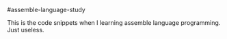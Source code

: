#assemble-language-study

This is the code snippets when I learning assemble language programming. Just useless.
